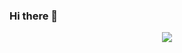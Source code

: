 ### Hi there 👋
<p align="center" >
    <a href="LINK TO: WHEN CLICKED">
      <img src=![Codewars](https://github.r2v.ch/codewars?user=JManuelTG&name=true&top_languages=true&stroke=%23b362ff&theme=purple_dark) />
    </a>
</p>

<!--
**JManuelTG/JManuelTG** is a ✨ _special_ ✨ repository because its `README.md` (this file) appears on your GitHub profile.


Here are some ideas to get you started:

- 🔭 I’m currently working on ...
- 🌱 I’m currently learning ...
- 👯 I’m looking to collaborate on ...
- 🤔 I’m looking for help with ...
- 💬 Ask me about ...
- 📫 How to reach me: ...
- 😄 Pronouns: ...
- ⚡ Fun fact: ...
-->
